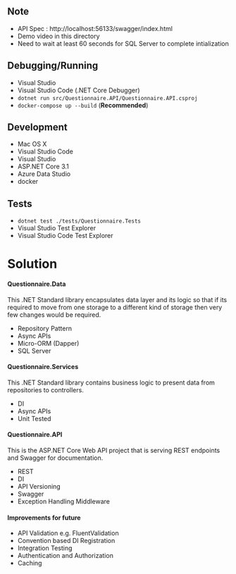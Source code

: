 ## Note
- API Spec : http://localhost:56133/swagger/index.html
- Demo video in this directory
- Need to wait at least 60 seconds for SQL Server to complete intialization

## Debugging/Running
- Visual Studio
- Visual Studio Code (.NET Core Debugger)
- `dotnet run src/Questionnaire.API/Questionnaire.API.csproj`
- `docker-compose up --build` (**Recommended**)

## Development
- Mac OS X
- Visual Studio Code
- Visual Studio
- ASP.NET Core 3.1
- Azure Data Studio
- docker

## Tests
- `dotnet test ./tests/Questionnaire.Tests`
- Visual Studio Test Explorer
- Visual Studio Code Test Explorer


# Solution

#### Questionnaire.Data
This .NET Standard library encapsulates data layer and its logic so that if its required to move from one storage to a different kind of storage then very few changes would be required.
- Repository Pattern
- Async APIs
- Micro-ORM (Dapper)
- SQL Server

#### Questionnaire.Services
This .NET Standard library contains business logic to present data from repositories to controllers.
- DI
- Async APIs
- Unit Tested

#### Questionnaire.API
This is the ASP.NET Core Web API project that is serving REST endpoints and Swagger for documentation.
- REST
- DI
- API Versioning
- Swagger
- Exception Handling Middleware

#### Improvements for future
- API Validation e.g. FluentValidation
- Convention based DI Registration
- Integration Testing
- Authentication and Authorization
- Caching
